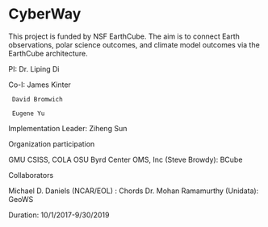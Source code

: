# CyberWay

This project is funded by NSF EarthCube. The aim is to connect Earth observations, polar science outcomes, and climate model outcomes via the EarthCube architecture.

PI: Dr. Liping Di

Co-I: James Kinter

     David Bromwich
	 
	 Eugene Yu
	 
Implementation Leader: Ziheng Sun

Organization participation

GMU CSISS, COLA
OSU Byrd Center
OMS, Inc (Steve Browdy): BCube

Collaborators

Michael D. Daniels (NCAR/EOL) : Chords
Dr. Mohan Ramamurthy (Unidata): GeoWS

Duration: 10/1/2017-9/30/2019
